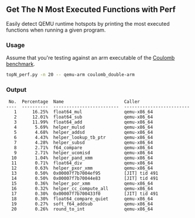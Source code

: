 ## Get The N Most Executed Functions with Perf

Easily detect QEMU runtime hotspots by printing the most executed functions when running a given program.

### Usage

Assume that you're testing against an arm executable of the [Coulomb benchmark](https://github.com/ahmedkrmn/TCG-Continuous-Benchmarking/tree/master/benchmakrs/coulomb).

```bash
topN_perf.py -n 20 -- qemu-arm coulomb_double-arm
```

### Output

```
 No.  Percentage  Name                       Caller
----  ----------  -------------------------  -------------------------
   1      16.25%  float64_mul                qemu-x86_64
   2      12.01%  float64_sub                qemu-x86_64
   3      11.99%  float64_add                qemu-x86_64
   4       5.69%  helper_mulsd               qemu-x86_64
   5       4.68%  helper_addsd               qemu-x86_64
   6       4.43%  helper_lookup_tb_ptr       qemu-x86_64
   7       4.28%  helper_subsd               qemu-x86_64
   8       2.71%  f64_compare                qemu-x86_64
   9       2.71%  helper_ucomisd             qemu-x86_64
  10       1.04%  helper_pand_xmm            qemu-x86_64
  11       0.71%  float64_div                qemu-x86_64
  12       0.63%  helper_pxor_xmm            qemu-x86_64
  13       0.50%  0x00007f7b7004ef95         [JIT] tid 491
  14       0.50%  0x00007f7b70044e83         [JIT] tid 491
  15       0.36%  helper_por_xmm             qemu-x86_64
  16       0.32%  helper_cc_compute_all      qemu-x86_64
  17       0.30%  0x00007f7b700433f0         [JIT] tid 491
  18       0.30%  float64_compare_quiet      qemu-x86_64
  19       0.27%  soft_f64_addsub            qemu-x86_64
  20       0.26%  round_to_int               qemu-x86_64
```
